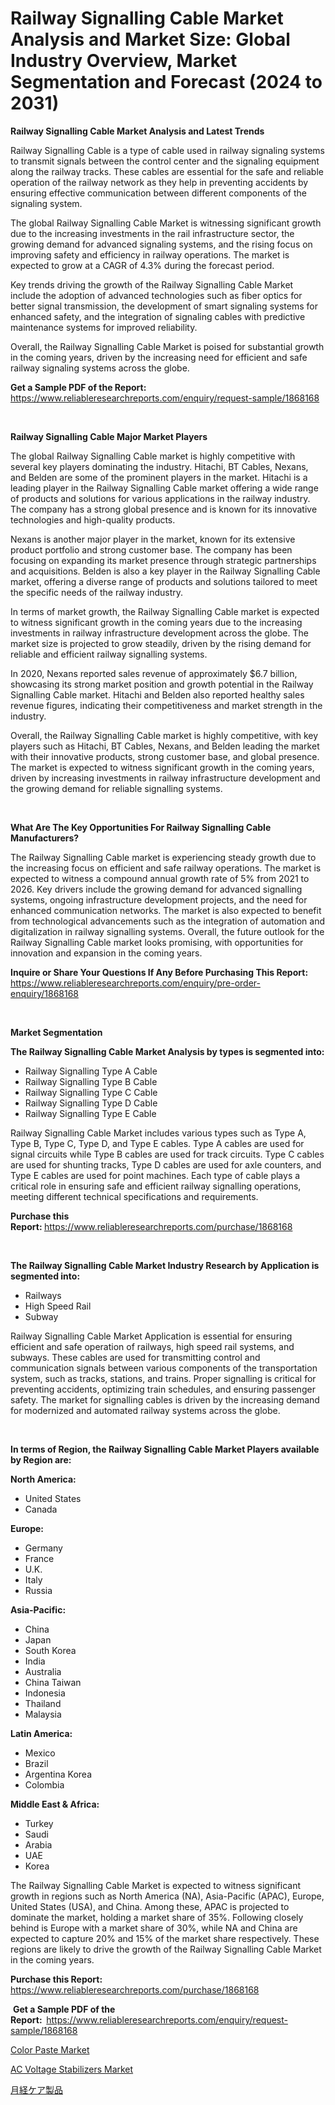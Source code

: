 <p><h1>Railway Signalling Cable Market Analysis and Market Size: Global Industry Overview, Market Segmentation and Forecast (2024 to 2031)</h1></p><p><strong>Railway Signalling Cable Market Analysis and Latest Trends</strong></p>
<p><p>Railway Signalling Cable is a type of cable used in railway signaling systems to transmit signals between the control center and the signaling equipment along the railway tracks. These cables are essential for the safe and reliable operation of the railway network as they help in preventing accidents by ensuring effective communication between different components of the signaling system.</p><p>The global Railway Signalling Cable Market is witnessing significant growth due to the increasing investments in the rail infrastructure sector, the growing demand for advanced signaling systems, and the rising focus on improving safety and efficiency in railway operations. The market is expected to grow at a CAGR of 4.3% during the forecast period.</p><p>Key trends driving the growth of the Railway Signalling Cable Market include the adoption of advanced technologies such as fiber optics for better signal transmission, the development of smart signaling systems for enhanced safety, and the integration of signaling cables with predictive maintenance systems for improved reliability.</p><p>Overall, the Railway Signalling Cable Market is poised for substantial growth in the coming years, driven by the increasing need for efficient and safe railway signaling systems across the globe.</p></p>
<p><strong>Get a Sample PDF of the Report:&nbsp;</strong> <a href="https://www.reliableresearchreports.com/enquiry/request-sample/1868168">https://www.reliableresearchreports.com/enquiry/request-sample/1868168</a></p>
<p>&nbsp;</p>
<p><strong>Railway Signalling Cable Major Market Players</strong></p>
<p><p>The global Railway Signalling Cable market is highly competitive with several key players dominating the industry. Hitachi, BT Cables, Nexans, and Belden are some of the prominent players in the market. Hitachi is a leading player in the Railway Signalling Cable market offering a wide range of products and solutions for various applications in the railway industry. The company has a strong global presence and is known for its innovative technologies and high-quality products. </p><p>Nexans is another major player in the market, known for its extensive product portfolio and strong customer base. The company has been focusing on expanding its market presence through strategic partnerships and acquisitions. Belden is also a key player in the Railway Signalling Cable market, offering a diverse range of products and solutions tailored to meet the specific needs of the railway industry.</p><p>In terms of market growth, the Railway Signalling Cable market is expected to witness significant growth in the coming years due to the increasing investments in railway infrastructure development across the globe. The market size is projected to grow steadily, driven by the rising demand for reliable and efficient railway signalling systems.</p><p>In 2020, Nexans reported sales revenue of approximately $6.7 billion, showcasing its strong market position and growth potential in the Railway Signalling Cable market. Hitachi and Belden also reported healthy sales revenue figures, indicating their competitiveness and market strength in the industry.</p><p>Overall, the Railway Signalling Cable market is highly competitive, with key players such as Hitachi, BT Cables, Nexans, and Belden leading the market with their innovative products, strong customer base, and global presence. The market is expected to witness significant growth in the coming years, driven by increasing investments in railway infrastructure development and the growing demand for reliable signalling systems.</p></p>
<p>&nbsp;</p>
<p><strong>What Are The Key Opportunities For Railway Signalling Cable Manufacturers?</strong></p>
<p><p>The Railway Signalling Cable market is experiencing steady growth due to the increasing focus on efficient and safe railway operations. The market is expected to witness a compound annual growth rate of 5% from 2021 to 2026. Key drivers include the growing demand for advanced signalling systems, ongoing infrastructure development projects, and the need for enhanced communication networks. The market is also expected to benefit from technological advancements such as the integration of automation and digitalization in railway signalling systems. Overall, the future outlook for the Railway Signalling Cable market looks promising, with opportunities for innovation and expansion in the coming years.</p></p>
<p><strong>Inquire or Share Your Questions If Any Before Purchasing This Report:</strong> <a href="https://www.reliableresearchreports.com/enquiry/pre-order-enquiry/1868168">https://www.reliableresearchreports.com/enquiry/pre-order-enquiry/1868168</a></p>
<p>&nbsp;</p>
<p><strong>Market Segmentation</strong></p>
<p><strong>The Railway Signalling Cable Market Analysis by types is segmented into:</strong></p>
<p><ul><li>Railway Signalling Type A Cable</li><li>Railway Signalling Type B Cable</li><li>Railway Signalling Type C Cable</li><li>Railway Signalling Type D Cable</li><li>Railway Signalling Type E Cable</li></ul></p>
<p><p>Railway Signalling Cable Market includes various types such as Type A, Type B, Type C, Type D, and Type E cables. Type A cables are used for signal circuits while Type B cables are used for track circuits. Type C cables are used for shunting tracks, Type D cables are used for axle counters, and Type E cables are used for point machines. Each type of cable plays a critical role in ensuring safe and efficient railway signalling operations, meeting different technical specifications and requirements.</p></p>
<p><strong>Purchase this Report:&nbsp;</strong><a href="https://www.reliableresearchreports.com/purchase/1868168">https://www.reliableresearchreports.com/purchase/1868168</a></p>
<p>&nbsp;</p>
<p><strong>The Railway Signalling Cable Market Industry Research by Application is segmented into:</strong></p>
<p><ul><li>Railways</li><li>High Speed Rail</li><li>Subway</li></ul></p>
<p><p>Railway Signalling Cable Market Application is essential for ensuring efficient and safe operation of railways, high speed rail systems, and subways. These cables are used for transmitting control and communication signals between various components of the transportation system, such as tracks, stations, and trains. Proper signalling is critical for preventing accidents, optimizing train schedules, and ensuring passenger safety. The market for signalling cables is driven by the increasing demand for modernized and automated railway systems across the globe.</p></p>
<p>&nbsp;</p>
<p><strong>In terms of Region, the Railway Signalling Cable Market Players available by Region are:</strong></p>
<p>
    <p> <strong> North America: </strong>
        <ul>
            <li>United States</li>
            <li>Canada</li>
        </ul>
        </p> 
    <p> <strong> Europe: </strong>
        <ul>
            <li>Germany</li>
            <li>France</li>
            <li>U.K.</li>
            <li>Italy</li>
            <li>Russia</li>
        </ul>
        </p> 
    <p> <strong> Asia-Pacific: </strong>
        <ul>
            <li>China</li>
            <li>Japan</li>
            <li>South Korea</li>
            <li>India</li>
            <li>Australia</li>
            <li>China Taiwan</li>
            <li>Indonesia</li>
            <li>Thailand</li>
            <li>Malaysia</li>
        </ul>
        </p> 
    <p> <strong> Latin America: </strong>
        <ul>
            <li>Mexico</li>
            <li>Brazil</li>
            <li>Argentina Korea</li>
            <li>Colombia</li>
        </ul>
        </p> 
    <p> <strong> Middle East & Africa: </strong>
        <ul>
            <li>Turkey</li>
            <li>Saudi</li>
            <li>Arabia</li>
            <li>UAE</li>
            <li>Korea</li>
        </ul>
    </p>
    </p>
<p><p>The Railway Signalling Cable Market is expected to witness significant growth in regions such as North America (NA), Asia-Pacific (APAC), Europe, United States (USA), and China. Among these, APAC is projected to dominate the market, holding a market share of 35%. Following closely behind is Europe with a market share of 30%, while NA and China are expected to capture 20% and 15% of the market share respectively. These regions are likely to drive the growth of the Railway Signalling Cable Market in the coming years.</p></p>
<p><strong>Purchase this Report: </strong><a href="https://www.reliableresearchreports.com/purchase/1868168">https://www.reliableresearchreports.com/purchase/1868168</a></p>
<p>&nbsp;<strong>Get a Sample PDF of the Report:&nbsp;&nbsp;</strong><a href="https://www.reliableresearchreports.com/enquiry/request-sample/1868168">https://www.reliableresearchreports.com/enquiry/request-sample/1868168</a></p>
<p><strong></strong></p>
<p><p><a href="https://changeable-paste-463.notion.site/Color-Paste-Market-Growth-Market-Trends-COVID-19-Impact-and-Forecasts-for-period-from-2024-2031-7a12d89be1c14af697e177ca50b5e330">Color Paste Market</a></p><p><a href="https://github.com/PeterParrish5/Market-Research-Report-List-4/blob/main/ac-voltage-stabilizers-market.md">AC Voltage Stabilizers Market</a></p><p><a href="https://github.com/xnljig2898992/Market-Research-Report-List-1/blob/main/360700116241.md">月経ケア製品</a></p></p>